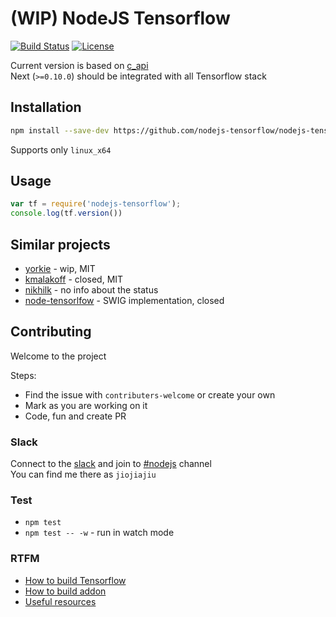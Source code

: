 # (WIP) NodeJS Tensorflow

[![Build Status](https://travis-ci.org/nodejs-tensorflow/nodejs-tensorflow.svg?branch=master)](https://travis-ci.org/nodejs-tensorflow/nodejs-tensorflow)
[![License](https://img.shields.io/badge/License-Apache--2.0-blue.svg)](https://opensource.org/licenses/Apache-2.0)

Current version is based on [c_api](https://github.com/tensorflow/tensorflow/blob/master/tensorflow/c/c_api.h)  
Next (`>=0.10.0`) should be integrated with all Tensorflow stack

## Installation

```sh
npm install --save-dev https://github.com/nodejs-tensorflow/nodejs-tensorflow/releases/download/v0.0.1/nodejs-tensorflow-0.0.1.tgz
```
Supports only `linux_x64`

## Usage

```javascript
var tf = require('nodejs-tensorflow');
console.log(tf.version())
```

## Similar projects

* [yorkie](https://github.com/yorkie/tensorflow-nodejs) - wip, MIT
* [kmalakoff](https://github.com/kmalakoff/tensorflow-node) - closed, MIT
* [nikhilk](https://github.com/nikhilk/node-tensorflow) - no info about the status
* [node-tensorlfow](https://github.com/node-tensorflow/node-tensorflow) - SWIG implementation, closed

## Contributing

Welcome to the project

Steps:
* Find the issue with `contributers-welcome` or create your own
* Mark as you are working on it
* Code, fun and create PR

### Slack

Connect to the [slack](https://tensor-flow-talk-invite.herokuapp.com/) and join to [#nodejs](https://tensorflowtalk.slack.com/messages/C0E9KBG95/) channel  
You can find me there as `jiojiajiu`

### Test

* `npm test`
* `npm test -- -w` - run in watch mode

### RTFM

* [How to build Tensorflow](./docs/01-building_tensorflow.md)
* [How to build addon](./docs/02-building_addon.md)
* [Useful resources](./docs/03-resources.md)

